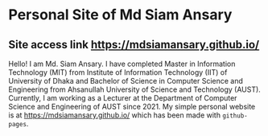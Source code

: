 # Personal Site of Md Siam Ansary 
## Site access link https://mdsiamansary.github.io/ 


Hello! I am Md. Siam Ansary. I have completed Master in Information Technology (MIT) from Institute of Information Technology (IIT) of University of Dhaka and Bachelor of Science in Computer Science and Engineering from Ahsanullah University of Science and Technology (AUST). Currently, I am working as a Lecturer at the Department of Computer Science and Engineering of AUST since 2021. My simple personal website is at https://mdsiamansary.github.io/ which has been made with `github-pages`.

